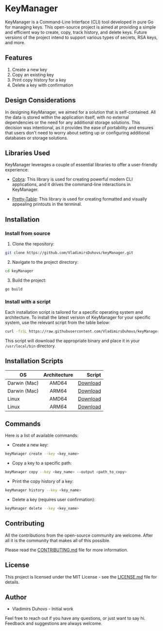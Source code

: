 # KeyManager

KeyManager is a Command-Line Interface (CLI) tool developed in pure Go for managing keys. This open-source project is aimed at providing a simple and efficient way to create, copy, track history, and delete keys. Future versions of the project intend to support various types of secrets, RSA keys, and more.

## Features

1. Create a new key
2. Copy an existing key
3. Print copy history for a key
4. Delete a key with confirmation

## Design Considerations

In designing KeyManager, we aimed for a solution that is self-contained. All the data is stored within the application itself, with no external dependencies or the need for any additional storage solutions. This decision was intentional, as it provides the ease of portability and ensures that users don't need to worry about setting up or configuring additional databases or storage solutions.

## Libraries Used

KeyManager leverages a couple of essential libraries to offer a user-friendly experience:

- [Cobra](https://github.com/spf13/cobra): This library is used for creating powerful modern CLI applications, and it drives the command-line interactions in KeyManager.

- [Pretty-Table](https://github.com/jedib0t/go-pretty): This library is used for creating formatted and visually appealing printouts in the terminal.

## Installation

### Install from source

1. Clone the repository:
```sh
git clone https://github.com/VladimirsDuhovs/keyManager.git
```
2. Navigate to the project directory:

```sh
cd keyManager
```

3. Build the project:

```sh
go build
```

### Install with a script

Each installation script is tailored for a specific operating system and architecture. To install the latest version of KeyManager for your specific system, use the relevant script from the table below:

```sh
curl -fsSL https://raw.githubusercontent.com/VladimirsDuhovs/keyManager/main/installation_scripts/<installation_script_for_your_os_architecture>.sh | sh
```

This script will download the appropriate binary and place it in your `/usr/local/bin` directory.

## Installation Scripts

| OS    | Architecture | Script |
| ------|:------------:| ------:|
| Darwin (Mac) | AMD64 | [Download](https://raw.githubusercontent.com/VladimirsDuhovs/keyManager/main/installation_scripts/install_keyManager_darwin_amd64.sh) |
| Darwin (Mac) | ARM64 | [Download](https://raw.githubusercontent.com/VladimirsDuhovs/keyManager/main/installation_scripts/install_keyManager_darwin_arm64.sh) |
| Linux  | AMD64 | [Download](https://raw.githubusercontent.com/VladimirsDuhovs/keyManager/main/installation_scripts/install_keyManager_linux_amd64.sh) |
| Linux  | ARM64 | [Download](https://raw.githubusercontent.com/VladimirsDuhovs/keyManager/main/installation_scripts/install_keyManager_linux_arm64.sh) |

## Commands

Here is a list of available commands:

- Create a new key:

```sh
keyManager create --key <key_name>
```

- Copy a key to a specific path:

```sh
keyManager copy --key <key_name> --output <path_to_copy>
```

- Print the copy history of a key:

```sh
keyManager history --key <key_name>
```

- Delete a key (requires user confirmation):
```sh
keyManager delete --key <key_name>
```

## Contributing

All the contributions from the open-source community are welcome. After all it is the community that makes all of this possible.

Please read the [CONTRIBUTING.md](CONTRIBUTING.md) file for more information.

## License

This project is licensed under the MIT License - see the [LICENSE.md](LICENSE.md) file for details.

## Author

- Vladimirs Duhovs - Initial work

Feel free to reach out if you have any questions, or just want to say hi. Feedback and suggestions are always welcome.
